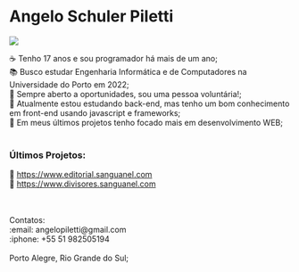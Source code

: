 # Angelo Schuler Piletti
[<img src="https://img.shields.io/badge/linkedin-%230077B5.svg?&style=for-the-badge&logo=linkedin&logoColor=white" />](https://www.linkedin.com/in/angelo-schuler-piletti-9045411a0/)

:coffee: Tenho 17 anos e sou programador há mais de um ano;<br>
:books: Busco estudar Engenharia Informática e de Computadores na Universidade do Porto em 2022;<br>
:ghost: Sempre aberto a oportunidades, sou uma pessoa voluntária!;<br>
🎲 Atualmente estou estudando back-end, mas tenho um bom conhecimento em front-end usando javascript e frameworks;<br>
:fax: Em meus últimos projetos tenho focado mais em desenvolvimento WEB;<br><br>

### Últimos Projetos:<br>
:pushpin: https://www.editorial.sanguanel.com<br>
:pushpin: https://www.divisores.sanguanel.com<br><br>
  
  
  <br>
Contatos:<br>
  :email: angelopiletti@gmail.com <br>
  :iphone: +55 51 982505194 <br>
<br>
Porto Alegre, Rio Grande do Sul;
  
